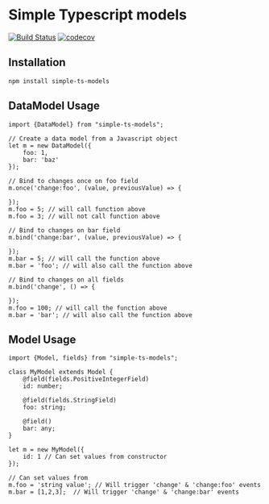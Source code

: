 # Simple Typescript models

[![Build Status](https://travis-ci.org/malero/simple-ts-models.svg?branch=master)](https://travis-ci.org/malero/simple-ts-models) [![codecov](https://codecov.io/gh/malero/simple-ts-models/branch/master/graph/badge.svg)](https://codecov.io/gh/malero/simple-ts-models)

## Installation

```
npm install simple-ts-models
```

## DataModel Usage

```
import {DataModel} from "simple-ts-models";

// Create a data model from a Javascript object
let m = new DataModel({
    foo: 1,
    bar: 'baz'
});

// Bind to changes once on foo field
m.once('change:foo', (value, previousValue) => {

});
m.foo = 5; // will call function above
m.foo = 3; // will not call function above

// Bind to changes on bar field
m.bind('change:bar', (value, previousValue) => {

});
m.bar = 5; // will call the function above
m.bar = 'foo'; // will also call the function above

// Bind to changes on all fields
m.bind('change', () => {

});
m.foo = 100; // will call the function above
m.bar = 'bar'; // will also call the function above

```


## Model Usage

```
import {Model, fields} from "simple-ts-models";

class MyModel extends Model {
    @field(fields.PositiveIntegerField)
    id: number;

    @field(fields.StringField)
    foo: string;

    @field()
    bar: any;
}

let m = new MyModel({
    id: 1 // Can set values from constructor
});

// Can set values from
m.foo = 'string value'; // Will trigger 'change' & 'change:foo' events
m.bar = [1,2,3];  // Will trigger 'change' & 'change:bar' events
```